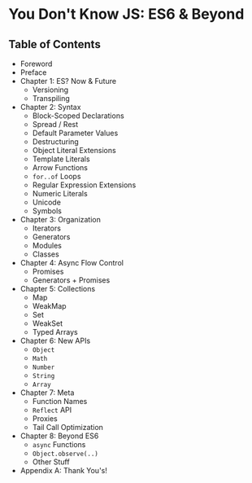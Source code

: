 # You Don't Know JS: ES6 & Beyond

## Table of Contents

* Foreword
* Preface
* Chapter 1: ES? Now & Future
	* Versioning
	* Transpiling
* Chapter 2: Syntax
	* Block-Scoped Declarations
	* Spread / Rest
	* Default Parameter Values
	* Destructuring
	* Object Literal Extensions
	* Template Literals
	* Arrow Functions
	* `for..of` Loops
	* Regular Expression Extensions
	* Numeric Literals
	* Unicode
	* Symbols
* Chapter 3: Organization
	* Iterators
	* Generators
	* Modules
	* Classes
* Chapter 4: Async Flow Control
	* Promises
	* Generators + Promises
* Chapter 5: Collections
	* Map
	* WeakMap
	* Set
	* WeakSet
	* Typed Arrays
* Chapter 6: New APIs
	* `Object`
	* `Math`
	* `Number`
	* `String`
	* `Array`
* Chapter 7: Meta
	* Function Names
	* `Reflect` API
	* Proxies
	* Tail Call Optimization
* Chapter 8: Beyond ES6
	* `async` Functions
	* `Object.observe(..)`
	* Other Stuff
* Appendix A: Thank You's!
